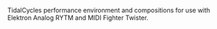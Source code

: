 TidalCycles performance environment and compositions for use
with Elektron Analog RYTM and MIDI Fighter Twister.
